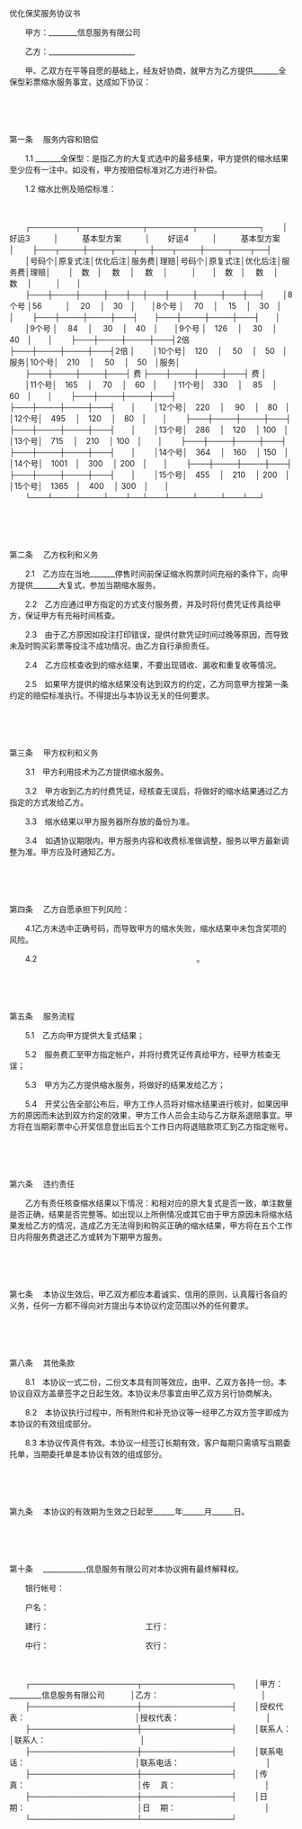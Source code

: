 



优化保奖服务协议书



 

　　甲方：________信息服务有限公司

　　乙方：________________________　　

　　甲、乙双方在平等自愿的基础上，经友好协商，就甲方为乙方提供_______全保型彩票缩水服务事宜，达成如下协议：

　　

　　

第一条
　服务内容和赔偿

　　1.1 _______全保型：是指乙方的大复式选中的最多结果，甲方提供的缩水结果至少应有一注中。如没有，甲方按赔偿标准对乙方进行补偿。

　　1.2 缩水比例及赔偿标准：

　　


　　┌────────┬───────────┬────────┬───────────┐
　　│　　 好运3　　　│　　　基本型方案　　　│　　 好运4　　　│　　　基本型方案　　　│
　　├───┬────┼────┬───┬──┼───┬────┼────┬───┬──┤
　　│号码个│原复式注│优化后注│服务费│理赔│号码个│原复式注│优化后注│服务费│理赔│
　　│　数　│　 数　 │　 数　 │　　　│　　│　数　│　 数　 │　 数　 │　　　│　　│
　　├───┼────┼────┼───┼──┼───┼────┼────┼───┼──┤
　　│8个号 │56　　　│　 20　 │　30　│　　│8个号 │　 70　 │　 15　 │　30　│　　│
　　├───┼────┼────┼───┤　　├───┼────┼────┼───┤　　│
　　│9个号 │　 84　 │　 30　 │　40　│　　│9个号 │　126　 │　 30　 │　40　│　　│
　　├───┼────┼────┼───┤2倍 ├───┼────┼────┼───┤2倍 │
　　│10个号│　120　 │　 50　 │　50　│服务│10个号│　210　 │　 50　 │　50　│服务│
　　├───┼────┼────┼───┤ 费 ├───┼────┼────┼───┤ 费 │
　　│11个号│　165　 │　 70　 │　60　│　　│11个号│　330　 │　 85　 │　60　│　　│
　　├───┼────┼────┼───┤　　├───┼────┼────┼───┤　　│
　　│12个号│　220　 │　 90　 │　80　│　　│12个号│　495　 │　120　 │　80　│　　│
　　├───┼────┼────┼───┤　　├───┼────┼────┼───┤　　│
　　│13个号│　286　 │　120　 │ 100　│　　│13个号│　715　 │　210　 │ 100　│　　│
　　├───┼────┼────┼───┤　　├───┼────┼────┼───┤　　│
　　│14个号│　364　 │　160　 │ 150　│　　│14个号│　1001　│　300　 │ 200　│　　│
　　├───┼────┼────┼───┤　　├───┼────┼────┼───┤　　│
　　│15个号│　455　 │　210　 │ 200　│　　│15个号│　1365　│　400　 │ 300　│　　│
　　└───┴────┴────┴───┴──┴───┴────┴────┴───┴──┘
　　


　　

　　

第二条
　乙方权利和义务

　　2.1　乙方应在当地_______停售时间前保证缩水购票时间充裕的条件下，向甲方提供_______大复式，参加当期缩水服务。

　　2.2　乙方应通过甲方指定的方式支付服务费，并及时将付费凭证传真给甲方，保证甲方有充裕时间核查。

　　2.3　由于乙方原因如投注打印错误，提供付款凭证时间过晚等原因，而导致未及时购买彩票等投注不成功情况，由乙方自行承担责任。

　　2.4　乙方应核查收到的缩水结果，不要出现错收、漏收和重复收等情况。

　　2.5　如果甲方提供的缩水结果没有达到双方的约定，乙方同意甲方按第一条约定的赔偿标准执行。不得提出与本协议无关的任何要求。

　　

　　

第三条
　甲方权利和义务

　　3.1　甲方利用技术为乙方提供缩水服务。

　　3.2　甲方收到乙方的付费凭证，经核查无误后，将做好的缩水结果通过乙方指定的方式发给乙方。

　　3.3　缩水结果以甲方服务器所存放的备份为准。

　　3.4　如遇协议期限内，甲方服务内容和收费标准做调整，服务以甲方最新调整为准。甲方应及时通知乙方。

　　

　　

第四条
　乙方自愿承担下列风险：

　　4.1乙方未选中正确号码，而导致甲方的缩水失败，缩水结果中未包含奖项的风险。

　　4.2　　　　　　　　　　　　　　　　　　　　 。

　　

　　

第五条
　服务流程

　　5.1　乙方向甲方提供大复式结果；

　　5.2　服务费汇至甲方指定帐户，并将付费凭证传真给甲方，经甲方核查无误；

　　5.3　甲方为乙方提供缩水服务，将做好的结果发给乙方；

　　5.4　开奖公告全部公布后，甲方工作人员将对缩水结果进行核对，如果因甲方的原因而未达到双方约定的效果，甲方工作人员会主动与乙方联系退赔事宜。甲方将在当期彩票中心开奖信息登出后五个工作日内将退赔款项汇到乙方指定帐号。

　　

　　

第六条
　违约责任

　　乙方有责任核查缩水结果以下情况：和相对应的原大复式是否一致，单注数量是否正确，结果是否完整等。如出现以上所例情况或其它由于甲方原因未将缩水结果发给乙方的情况，造成乙方无法得到和购买正确的缩水结果，甲方将在五个工作日内将服务费退还乙方或转为下期甲方服务。

　　

　　

第七条
　本协议生效后，甲乙双方都应本着诚实、信用的原则，认真履行各自的义务，任何一方都不得向对方提出与本协议约定范围以外的任何要求。

　　

　　

第八条
　其他条款

　　8.1　本协议一式二份，二份文本具有同等效应，由甲、乙双方各持一份。本协议自双方盖章签字之日起生效。本协议未尽事宜由甲乙双方另行协商解决。

　　8.2　本协议执行过程中，所有附件和补充协议等一经甲乙方双方签字即成为本协议的有效组成部分。

　　8.3 本协议传真件有效。本协议一经签订长期有效，客户每期只需填写当期委托单，当期委托单是本协议有效的组成部分。

　　

　　

第九条
　本协议的有效期为生效之日起至______年______月______日。

　　

　　

第十条
　____________信息服务有限公司对本协议拥有最终解释权。　　

　　银行帐号：

　　户名：

　　建行：　　　　　　　　　　　　 工行：

　　中行：　　　　　　　　　　　　 农行：

　　


　　┌───────────────────┬────────────────┐
　　│甲方：_________信息服务有限公司　　　 │乙方：　　　　　　　　　　　　　│
　　├───────────────────┼────────────────┤
　　│授权代表：　　　　　　　　　　　　　　│授权代表：　　　　　　　　　　　│
　　├───────────────────┼────────────────┤
　　│联系人：　　　　　　　　　　　　　　　│联系人：　　　　　　　　　　　　│
　　├───────────────────┼────────────────┤
　　│联系电话：　　　　　　　　　　　　　　│联系电话：　　　　　　　　　　　│
　　├───────────────────┼────────────────┤
　　│传　 真：　　　　　　　　　　　　　　 │传　 真：　　　　　　　　　　　 │
　　├───────────────────┼────────────────┤
　　│日　 期：　　　　　　　　　　　　　　 │日　 期：　　　　　　　　　　　 │
　　└───────────────────┴────────────────┘
　　


　　